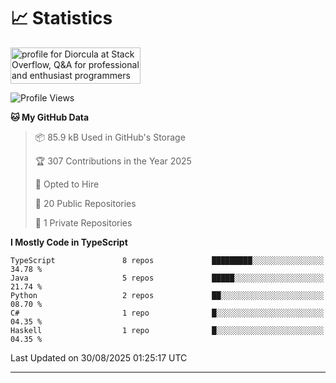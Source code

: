 # 📈 Statistics
 <a href="https://stackoverflow.com/users/10433530/diorcula"><img src="https://stackoverflow.com/users/flair/10433530.png" width="208" height="58" alt="profile for Diorcula at Stack Overflow, Q&amp;A for professional and enthusiast programmers" title="profile for Diorcula at Stack Overflow, Q&amp;A for professional and enthusiast programmers"></a>
 
<!--START_SECTION:waka-->
![Profile Views](http://img.shields.io/badge/Profile%20Views-0-blue)

**🐱 My GitHub Data** 

> 📦 85.9 kB Used in GitHub's Storage 
 > 
> 🏆 307 Contributions in the Year 2025
 > 
> 💼 Opted to Hire
 > 
> 📜 20 Public Repositories 
 > 
> 🔑 1 Private Repositories 
 > 
**I Mostly Code in TypeScript** 

```text
TypeScript               8 repos             █████████░░░░░░░░░░░░░░░░   34.78 % 
Java                     5 repos             █████░░░░░░░░░░░░░░░░░░░░   21.74 % 
Python                   2 repos             ██░░░░░░░░░░░░░░░░░░░░░░░   08.70 % 
C#                       1 repo              █░░░░░░░░░░░░░░░░░░░░░░░░   04.35 % 
Haskell                  1 repo              █░░░░░░░░░░░░░░░░░░░░░░░░   04.35 % 
```




 Last Updated on 30/08/2025 01:25:17 UTC
<!--END_SECTION:waka-->
 
---

